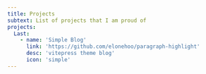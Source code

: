 ```yaml
---
title: Projects
subtext: List of projects that I am proud of
projects:
  Last:
    - name: 'Simple Blog'
      link: 'https://github.com/elonehoo/paragraph-highlight'
      desc: 'vitepress theme blog'
      icon: 'simple'
---
```

